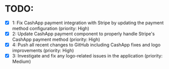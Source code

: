 # TODO:

- [x] 1: Fix CashApp payment integration with Stripe by updating the payment method configuration (priority: High)
- [x] 2: Update CashApp payment component to properly handle Stripe's CashApp payment method (priority: High)
- [x] 4: Push all recent changes to GitHub including CashApp fixes and logo improvements (priority: High)
- [x] 3: Investigate and fix any logo-related issues in the application (priority: Medium)
